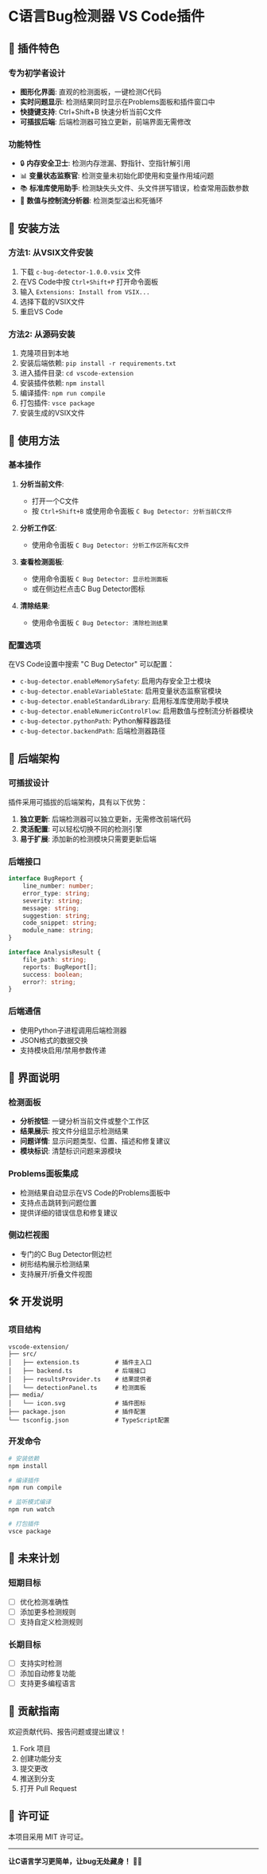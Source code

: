 # C语言Bug检测器 VS Code插件

## 🎯 插件特色

### 专为初学者设计
- **图形化界面**: 直观的检测面板，一键检测C代码
- **实时问题显示**: 检测结果同时显示在Problems面板和插件窗口中
- **快捷键支持**: Ctrl+Shift+B 快速分析当前C文件
- **可插拔后端**: 后端检测器可独立更新，前端界面无需修改

### 功能特性
- 🔒 **内存安全卫士**: 检测内存泄漏、野指针、空指针解引用
- 📊 **变量状态监察官**: 检测变量未初始化即使用和变量作用域问题
- 📚 **标准库使用助手**: 检测缺失头文件、头文件拼写错误，检查常用函数参数
- 🔢 **数值与控制流分析器**: 检测类型溢出和死循环

## 🚀 安装方法

### 方法1: 从VSIX文件安装
1. 下载 `c-bug-detector-1.0.0.vsix` 文件
2. 在VS Code中按 `Ctrl+Shift+P` 打开命令面板
3. 输入 `Extensions: Install from VSIX...`
4. 选择下载的VSIX文件
5. 重启VS Code

### 方法2: 从源码安装
1. 克隆项目到本地
2. 安装后端依赖: `pip install -r requirements.txt`
3. 进入插件目录: `cd vscode-extension`
4. 安装插件依赖: `npm install`
5. 编译插件: `npm run compile`
6. 打包插件: `vsce package`
7. 安装生成的VSIX文件

## 📖 使用方法

### 基本操作
1. **分析当前文件**: 
   - 打开一个C文件
   - 按 `Ctrl+Shift+B` 或使用命令面板 `C Bug Detector: 分析当前C文件`

2. **分析工作区**:
   - 使用命令面板 `C Bug Detector: 分析工作区所有C文件`

3. **查看检测面板**:
   - 使用命令面板 `C Bug Detector: 显示检测面板`
   - 或在侧边栏点击C Bug Detector图标

4. **清除结果**:
   - 使用命令面板 `C Bug Detector: 清除检测结果`

### 配置选项
在VS Code设置中搜索 "C Bug Detector" 可以配置：

- `c-bug-detector.enableMemorySafety`: 启用内存安全卫士模块
- `c-bug-detector.enableVariableState`: 启用变量状态监察官模块
- `c-bug-detector.enableStandardLibrary`: 启用标准库使用助手模块
- `c-bug-detector.enableNumericControlFlow`: 启用数值与控制流分析器模块
- `c-bug-detector.pythonPath`: Python解释器路径
- `c-bug-detector.backendPath`: 后端检测器路径

## 🔧 后端架构

### 可插拔设计
插件采用可插拔的后端架构，具有以下优势：

1. **独立更新**: 后端检测器可以独立更新，无需修改前端代码
2. **灵活配置**: 可以轻松切换不同的检测引擎
3. **易于扩展**: 添加新的检测模块只需要更新后端

### 后端接口
```typescript
interface BugReport {
    line_number: number;
    error_type: string;
    severity: string;
    message: string;
    suggestion: string;
    code_snippet: string;
    module_name: string;
}

interface AnalysisResult {
    file_path: string;
    reports: BugReport[];
    success: boolean;
    error?: string;
}
```

### 后端通信
- 使用Python子进程调用后端检测器
- JSON格式的数据交换
- 支持模块启用/禁用参数传递

## 🎨 界面说明

### 检测面板
- **分析按钮**: 一键分析当前文件或整个工作区
- **结果展示**: 按文件分组显示检测结果
- **问题详情**: 显示问题类型、位置、描述和修复建议
- **模块标识**: 清楚标识问题来源模块

### Problems面板集成
- 检测结果自动显示在VS Code的Problems面板中
- 支持点击跳转到问题位置
- 提供详细的错误信息和修复建议

### 侧边栏视图
- 专门的C Bug Detector侧边栏
- 树形结构展示检测结果
- 支持展开/折叠文件视图

## 🛠️ 开发说明

### 项目结构
```
vscode-extension/
├── src/
│   ├── extension.ts          # 插件主入口
│   ├── backend.ts            # 后端接口
│   ├── resultsProvider.ts    # 结果提供者
│   └── detectionPanel.ts     # 检测面板
├── media/
│   └── icon.svg              # 插件图标
├── package.json              # 插件配置
└── tsconfig.json             # TypeScript配置
```

### 开发命令
```bash
# 安装依赖
npm install

# 编译插件
npm run compile

# 监听模式编译
npm run watch

# 打包插件
vsce package
```

## 🔮 未来计划

### 短期目标
- [ ] 优化检测准确性
- [ ] 添加更多检测规则
- [ ] 支持自定义检测规则

### 长期目标
- [ ] 支持实时检测
- [ ] 添加自动修复功能
- [ ] 支持更多编程语言

## 🤝 贡献指南

欢迎贡献代码、报告问题或提出建议！

1. Fork 项目
2. 创建功能分支
3. 提交更改
4. 推送到分支
5. 打开 Pull Request

## 📄 许可证

本项目采用 MIT 许可证。

---

**让C语言学习更简单，让bug无处藏身！** 🐛✨
